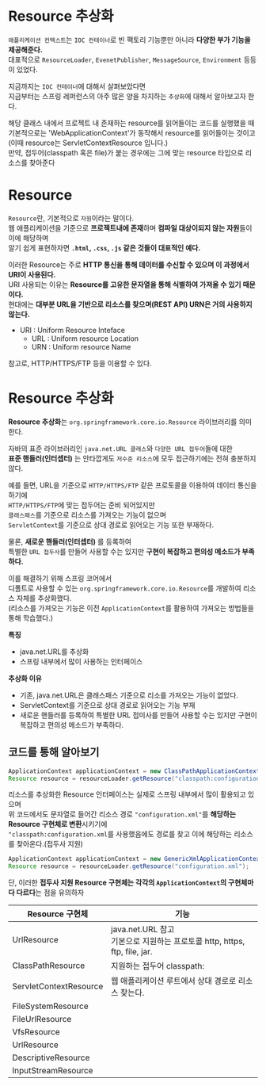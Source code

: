 Resource 추상화
================= 
`애플리케이션 컨텍스트`는 `IOC 컨테이너`로 빈 팩토리 기능뿐만 아니라 **다양한 부가 기능을 제공해준다.**      
대표적으로 `ResourceLoader`, `EvenetPublisher`, `MessageSource`, `Environment` 등등이 있었다.     
     
지금까지는 `IOC 컨테이너`에 대해서 살펴보았다면     
지금부터는 스프링 레퍼런스의 아주 많은 양을 차지하는 `추상화`에 대해서 알아보고자 한다.      
    
해당 클래스 내에서 프로젝트 내 존재하는 resource를 읽어들이는 코드를 실행했을 때    
기본적으로는 'WebApplicationContext'가 동작해서 resource를 읽어들이는 것이고(이때 resource는 ServletContextResource 입니다.)   
만약, 접두어(classpath 혹은 file)가 붙는 경우에는 그에 맞는 resource 타입으로 리소스를 찾아준다    
   
# Resource         
`Resource`란, 기본적으로 `자원`이라는 말이다.                
웹 애플리케이션을 기준으로 **프로젝트내에 존재**하며 **컴파일 대상이되지 않는 자원**들이 이에 해당하며             
알기 쉽게 표현하자면 **`.html`, `.css`, `.js` 같은 것들이 대표적인 예다.**            
                      
이러한 Resource는 주로 **HTTP 통신을 통해 데이터를 수신할 수 있으며 이 과정에서 URI이 사용된다.**          
URI 사용되는 이유는 **Resource를 고유한 문자열을 통해 식별하여 가져올 수 있기 때문이다.**                
현대에는 **대부분 URL을 기반으로 리소스를 찾으며(REST API) URN은 거의 사용하지 않는다.**       
  
* URI : Uniform Resource Inteface
  * URL : Uniform resource Location
  * URN : Uniform resource Name
   
참고로, HTTP/HTTPS/FTP 등을 이용할 수 있다.     
   
# Resource 추상화        
**Resource 추상화**는 `org.springframework.core.io.Resource` 라이브러리를 의미한다.   
          
자바의 표준 라이브러리인 `java.net.URL 클래스`와 `다양한 URL 접두어`들에 대한       
**표준 핸들러(인터셉터)** 는 안타깝게도 `저수준 리소스`에 모두 접근하기에는 전혀 충분하지 않다.       
   
예를 들면, URL을 기준으로 `HTTP/HTTPS/FTP` 같은 프로토콜을 이용하여 데이터 통신을 하기에    
`HTTP/HTTPS/FTP`에 맞는 접두어는 준비 되어있지만    
`클래스패스`를 기준으로 리소스를 가져오는 기능이 없으며               
`ServletContext`를 기준으로 상대 경로로 읽어오는 기능 또한 부재하다.        
         
물론, **새로운 핸들러(인터셉터)** 를 등록하여             
특별한 `URL 접두사`를 만들어 사용할 수는 있지만 **구현이 복잡하고 편의성 메소드가 부족하다.**          
        
이를 해결하기 위해 스프링 코어에서         
디폴트로 사용할 수 있는 `org.springframework.core.io.Resource`를 개발하여 리소스 자체를 추상화했다.        
(리소스를 가져오는 기능은 이전 `ApplicationContext`를 활용하여 가져오는 방법들을 통해 학습했다.)           

**특징**  
* java.net.URL를 추상화    
* 스프링 내부에서 많이 사용하는 인터페이스   
  
**추상화 이유**
* 기존, java.net.URL은 클래스패스 기준으로 리소를 가져오는 기능이 없었다.         
* ServletContext를 기준으로 상대 경로로 읽어오는 기능 부재         
* 새로운 핸들러를 등록하여 특별한 URL 접미사를 만들어 사용할 수는 있지만 구현이 복잡하고 편의성 메소드가 부족하다.       
  
## 코드를 통해 알아보기  
```java
ApplicationContext applicationContext = new ClassPathApplicationContext("configuration.xml");
Resource resource = resourceLoader.getResource("classpath:configuration.xml");
```    
리소스를 추상화한 Resource 인터페이스는 실제로 스프링 내부에서 많이 활용되고 있으며              
위 코드에서도 문자열로 들어간 리소스 경로 `"configuration.xml"`를 **해당하는 Resource 구현체로 변환**시키기에                
`"classpath:configuration.xml`를 사용했음에도 경로를 찾고 이에 해당하는 리소스를 찾아온다.(접두사 지원)          
    
```java
ApplicationContext applicationContext = new GenericXmlApplicationContext("configuration.xml");
Resource resource = resourceLoader.getResource("configuration.xml"); 
```
단, 이러한 **접두사 지원 Resource 구현체는 각각의 `ApplicationContext`의 구현체마다 다르다**는 점을 유의하자             
      
  
|Resource 구현체|기능|
|---------------|---|
|UrlResource|java.net.URL 참고<br>기본으로 지원하는 프로토콜 http, https, ftp, file, jar.|
|ClassPathResource|지원하는 접두어 classpath:|
|ServletContextResource|웹 애플리케이션 루트에서 상대 경로로 리소스 찾는다.|
|FileSystemResource||
|FileUrlResource||
|VfsResource||
|UrlResource||
|DescriptiveResource||
|InputStreamResource||





